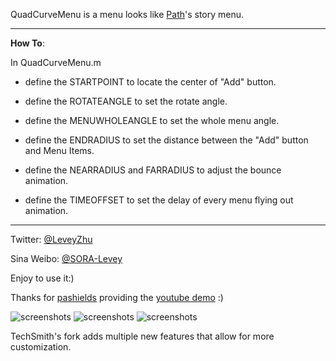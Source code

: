 QuadCurveMenu is a menu looks like [Path](https://path.com/)'s story menu.

---

**How To**:

In QuadCurveMenu.m

* define the STARTPOINT  to locate the center of "Add" button.

* define the ROTATEANGLE to set the rotate angle.

* define the MENUWHOLEANGLE to set the whole menu angle.

* define the ENDRADIUS to set the distance between the "Add" button and Menu Items.

* define the NEARRADIUS and FARRADIUS to adjust the bounce animation.
 
* define the TIMEOFFSET to set the delay of every menu flying out animation.

---

Twitter: [@LeveyZhu](https://twitter.com/#!/LeveyZhu) 

Sina Weibo: [@SORA-Levey](http://weibo.com/leveyzhu) 

Enjoy to use it:) 

Thanks for [pashields](https://github.com/pashields) providing the [youtube demo](http://www.youtube.com/watch?v=vddaYMtETjo) :)

![screenshots](http://lunaapp.com/images/external/qcmenu2.gif) ![screenshots](http://lunaapp.com/images/external/qcmenu3.gif) ![screenshots](http://lunaapp.com/images/external/qcmenu4.gif)

TechSmith's fork adds multiple new features that allow for more customization.
